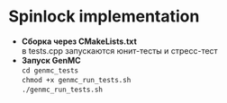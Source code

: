 # Spinlock implementation  
- **Сборка через CMakeLists.txt**  
в tests.cpp запускаются юнит-тесты и стресс-тест  
- **Запуск GenMC**  
`cd genmc_tests`  
`chmod +x genmc_run_tests.sh`  
`./genmc_run_tests.sh` 

